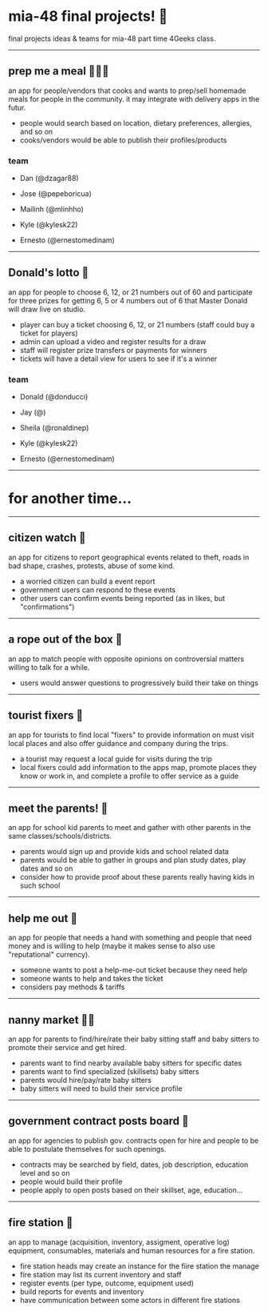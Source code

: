 # mia-48 final projects! 🎉
final projects ideas & teams for mia-48 part time 4Geeks class.


----

## prep me a meal 👩🏼‍🍳
an app for people/vendors that cooks and wants to prep/sell homemade meals for people in the community. it may integrate with delivery apps in the futur.

- people would search based on location, dietary preferences, allergies, and so on
- cooks/vendors would be able to publish their profiles/products

### team
* Dan (@dzagar88)
* Jose (@pepeboricua)
* Mailinh (@mlinhho)

* Kyle (@kylesk22)
* Ernesto (@ernestomedinam)

----

## Donald's lotto 🎱
an app for people to choose 6, 12, or 21 numbers out of 60 and participate for three prizes for getting 6, 5 or 4 numbers out of 6 that Master Donald will draw live on studio.

- player can buy a ticket choosing 6, 12, or 21 numbers (staff could buy a ticket for players)
- admin can upload a video and register results for a draw
- staff will register prize transfers or payments for winners
- tickets will have a detail view for users to see if it's a winner

### team
* Donald (@donducci)
* Jay (@)
* Sheila (@ronaldinep)

* Kyle (@kylesk22)
* Ernesto (@ernestomedinam)

----

# for another time...

----

## citizen watch 🧐
an app for citizens to report geographical events related to theft, roads in bad shape, crashes, protests, abuse of some kind.

- a worried citizen can build a event report
- government users can respond to these events
- other users can confirm events being reported (as in likes, but "confirmations")

----

## a rope out of the box 🎁
an app to match people with opposite opinions on controversial matters willing to talk for a while.

- users would answer questions to progressively build their take on things

----

## tourist fixers 🌳
an app for tourists to find local "fixers" to provide information on must visit local places and also offer guidance and company during the trips.

- a tourist may request a local guide for visits during the trip
- local fixers could add information to the apps map, promote places they know or work in, and complete a profile to offer service as a guide

----

## meet the parents! 🌻
an app for school kid parents to meet and gather with other parents in the same classes/schools/districts.

- parents would sign up and provide kids and school related data
- parents would be able to gather in groups and plan study dates, play dates and so on
- consider how to provide proof about these parents really having kids in such school

----

## help me out 🤕
an app for people that needs a hand with something and people that need money and is willing to help (maybe it makes sense to also use "reputational" currency).

- someone wants to post a help-me-out ticket because they need help
- someone wants to help and takes the ticket
- considers pay methods & tariffs

----

## nanny market 👶🏼
an app for parents to find/hire/rate their baby sitting staff and baby sitters to promote their service and get hired.

- parents want to find nearby available baby sitters for specific dates
- parents want to find specialized (skillsets) baby sitters
- parents would hire/pay/rate baby sitters
- baby sitters will need to build their service profile

----

## government contract posts board 🏢
an app for agencies to publish gov. contracts open for hire and people to be able to postulate themselves for such openings.

- contracts may be searched by field, dates, job description, education level and so on
- people would build their profile
- people apply to open posts based on their skillset, age, education...

----

## fire station 🚒
an app to manage (acquisition, inventory, assigment, operative log) equipment, consumables, materials and human resources for a fire station.

- fire station heads may create an instance for the fiire station the manage
- fire station may list its current inventory and staff
- register events (per type, outcome, equipment used)
- build reports for events and inventory
- have communication between some actors in different fire stations

